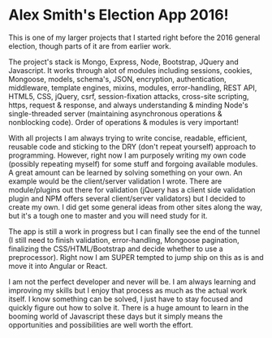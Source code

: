 Alex Smith's Election App 2016!
==============

This is one of my larger projects that I started right before the 2016 general election, though parts of it are from earlier work.

The project's stack is Mongo, Express, Node, Bootstrap, JQuery and Javascript. It works through alot of modules including sessions, cookies, Mongoose, models, schema's, JSON, encryption, authentication, middleware, template engines, mixins, modules, error-handling, REST API, HTML5, CSS, jQuery, csrf, session-fixation attacks, cross-site scripting, https, request & response, and always understanding & minding Node's single-threaded server (maintaining asynchronous operations & nonblocking code). Order of operations & modules is very important!

With all projects I am always trying to write concise, readable, efficient, reusable code and sticking to the DRY (don't repeat yourself) approach to programming. However, right now I am purposely writing my own code (possibly repeating myself) for some stuff and forgoing available modules. A great amount can be learned by solving something on your own. An example would be the client/server validation I wrote. There are module/plugins out there for validation (jQuery has a client side validation plugin and NPM offers several client/server validators) but I decided to create my own. I did get some general ideas from other sites along the way, but it's a tough one to master and you will need study for it.

The app is still a work in progress but I can finally see the end of the tunnel (I still need to finish validation, error-handling, Mongoose pagination, finalizing the CSS/HTML/Bootstrap and decide whether to use a preprocessor). Right now I am SUPER tempted to jump ship on this as is and move it into Angular or React.

I am not the perfect developer and never will be. I am always learning and improving my skills but I enjoy that process as much as the actual work itself. I know something can be solved, I just have to stay focused and quickly figure out how to solve it. There is a huge amount to learn in the booming world of Javascript these days but it simply means the opportunities and possibilities are well worth the effort.